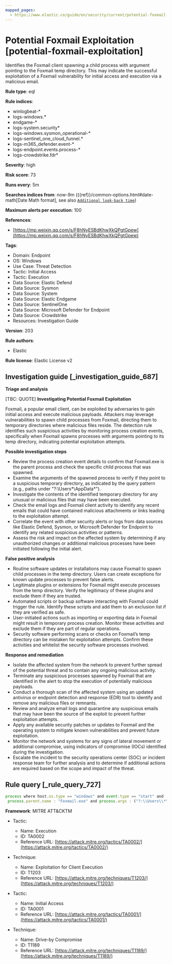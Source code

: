 ```yaml
---
mapped_pages:
  - https://www.elastic.co/guide/en/security/current/potential-foxmail-exploitation.html
---
```


# Potential Foxmail Exploitation [potential-foxmail-exploitation]

Identifies the Foxmail client spawning a child process with argument pointing to the Foxmail temp directory. This may indicate the successful exploitation of a Foxmail vulnerability for initial access and execution via a malicious email.

**Rule type**: eql

**Rule indices**:

* winlogbeat-*
* logs-windows.*
* endgame-*
* logs-system.security*
* logs-windows.sysmon_operational-*
* logs-sentinel_one_cloud_funnel.*
* logs-m365_defender.event-*
* logs-endpoint.events.process-*
* logs-crowdstrike.fdr*

**Severity**: high

**Risk score**: 73

**Runs every**: 5m

**Searches indices from**: now-9m ({{ref}}/common-options.html#date-math[Date Math format], see also [`Additional look-back time`](docs-content://solutions/security/detect-and-alert/create-detection-rule.md#rule-schedule))

**Maximum alerts per execution**: 100

**References**:

* [https://mp.weixin.qq.com/s/F8hNyESBdKhwXkQPgtGpew](https://mp.weixin.qq.com/s/F8hNyESBdKhwXkQPgtGpew)

**Tags**:

* Domain: Endpoint
* OS: Windows
* Use Case: Threat Detection
* Tactic: Initial Access
* Tactic: Execution
* Data Source: Elastic Defend
* Data Source: Sysmon
* Data Source: System
* Data Source: Elastic Endgame
* Data Source: SentinelOne
* Data Source: Microsoft Defender for Endpoint
* Data Source: Crowdstrike
* Resources: Investigation Guide

**Version**: 203

**Rule authors**:

* Elastic

**Rule license**: Elastic License v2

## Investigation guide [_investigation_guide_687]

**Triage and analysis**

[TBC: QUOTE]
**Investigating Potential Foxmail Exploitation**

Foxmail, a popular email client, can be exploited by adversaries to gain initial access and execute malicious payloads. Attackers may leverage vulnerabilities to spawn child processes from Foxmail, directing them to temporary directories where malicious files reside. The detection rule identifies such suspicious activities by monitoring process creation events, specifically when Foxmail spawns processes with arguments pointing to its temp directory, indicating potential exploitation attempts.

**Possible investigation steps**

* Review the process creation event details to confirm that Foxmail.exe is the parent process and check the specific child process that was spawned.
* Examine the arguments of the spawned process to verify if they point to a suspicious temporary directory, as indicated by the query pattern (e.g., paths under "?:\Users*\AppData\*").
* Investigate the contents of the identified temporary directory for any unusual or malicious files that may have been executed.
* Check the email logs and Foxmail client activity to identify any recent emails that could have contained malicious attachments or links leading to the exploitation attempt.
* Correlate the event with other security alerts or logs from data sources like Elastic Defend, Sysmon, or Microsoft Defender for Endpoint to identify any related suspicious activities or patterns.
* Assess the risk and impact on the affected system by determining if any unauthorized changes or additional malicious processes have been initiated following the initial alert.

**False positive analysis**

* Routine software updates or installations may cause Foxmail to spawn child processes in the temp directory. Users can create exceptions for known update processes to prevent false alerts.
* Legitimate plugins or extensions for Foxmail might execute processes from the temp directory. Verify the legitimacy of these plugins and exclude them if they are trusted.
* Automated scripts or backup software interacting with Foxmail could trigger the rule. Identify these scripts and add them to an exclusion list if they are verified as safe.
* User-initiated actions such as importing or exporting data in Foxmail might result in temporary process creation. Monitor these activities and exclude them if they are part of regular operations.
* Security software performing scans or checks on Foxmail’s temp directory can be mistaken for exploitation attempts. Confirm these activities and whitelist the security software processes involved.

**Response and remediation**

* Isolate the affected system from the network to prevent further spread of the potential threat and to contain any ongoing malicious activity.
* Terminate any suspicious processes spawned by Foxmail that are identified in the alert to stop the execution of potentially malicious payloads.
* Conduct a thorough scan of the affected system using an updated antivirus or endpoint detection and response (EDR) tool to identify and remove any malicious files or remnants.
* Review and analyze email logs and quarantine any suspicious emails that may have been the source of the exploit to prevent further exploitation attempts.
* Apply any available security patches or updates to Foxmail and the operating system to mitigate known vulnerabilities and prevent future exploitation.
* Monitor the network and systems for any signs of lateral movement or additional compromise, using indicators of compromise (IOCs) identified during the investigation.
* Escalate the incident to the security operations center (SOC) or incident response team for further analysis and to determine if additional actions are required based on the scope and impact of the threat.


## Rule query [_rule_query_727]

```js
process where host.os.type == "windows" and event.type == "start" and
 process.parent.name : "Foxmail.exe" and process.args : ("?:\\Users\\*\\AppData\\*", "\\\\*")
```

**Framework**: MITRE ATT&CKTM

* Tactic:

    * Name: Execution
    * ID: TA0002
    * Reference URL: [https://attack.mitre.org/tactics/TA0002/](https://attack.mitre.org/tactics/TA0002/)

* Technique:

    * Name: Exploitation for Client Execution
    * ID: T1203
    * Reference URL: [https://attack.mitre.org/techniques/T1203/](https://attack.mitre.org/techniques/T1203/)

* Tactic:

    * Name: Initial Access
    * ID: TA0001
    * Reference URL: [https://attack.mitre.org/tactics/TA0001/](https://attack.mitre.org/tactics/TA0001/)

* Technique:

    * Name: Drive-by Compromise
    * ID: T1189
    * Reference URL: [https://attack.mitre.org/techniques/T1189/](https://attack.mitre.org/techniques/T1189/)



